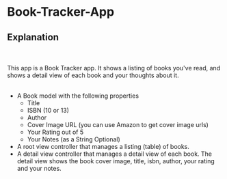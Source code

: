 # Book-Tracker-App

## Explanation
<br /><br />
This app is a Book Tracker app. It shows a listing of books you've read, and shows a detail view of each book and your thoughts about it.
<br /><br />

* A Book model with the following properties
    * Title
    * ISBN (10 or 13)
    * Author
    * Cover Image URL (you can use Amazon to get cover image urls)
    * Your Rating out of 5
    * Your Notes (as a String Optional)
* A root view controller that manages a listing (table) of books.
* A detail view controller that manages a detail view of each book. The detail view shows the book cover image, title, isbn, author, your rating and your notes.

